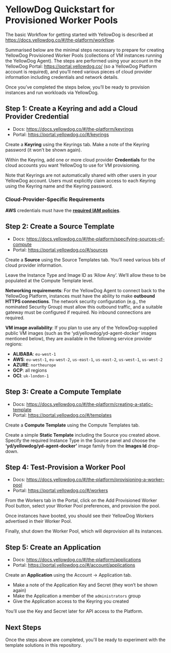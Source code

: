 # YellowDog Quickstart for Provisioned Worker Pools

The basic Workflow for getting started with YellowDog is described at https://docs.yellowdog.co/#/the-platform/workflow.
 
Summarised below are the minimal steps necessary to prepare for creating YellowDog Provisioned Worker Pools (collections of VM instances running the YellowDog Agent). The steps are performed using your account in the YellowDog Portal: https://portal.yellowdog.co/ (so a YellowDog Platform account is required), and you’ll need various pieces of cloud provider information including credentials and network details.
 
Once you’ve completed the steps below, you’ll be ready to provision instances and run workloads via YellowDog.
 
## Step 1: Create a Keyring and add a Cloud Provider Credential
 
- Docs: https://docs.yellowdog.co/#/the-platform/keyrings
- Portal: https://portal.yellowdog.co/#/keyrings
 
Create a **Keyring** using the Keyrings tab. Make a note of the Keyring password (it won’t be shown again).

Within the Keyring, add one or more cloud provider **Credentials** for the cloud accounts you want YellowDog to use for VM provisioning.
 
Note that Keyrings are not automatically shared with other users in your YellowDog account. Users must explicitly claim access to each Keyring using the Keyring name and the Keyring password.

### Cloud-Provider-Specific Requirements

**AWS** credentials must have the **[required IAM policies](https://docs.yellowdog.co/#/knowledge-base/configuring-an-aws-account-for-use-with-yellowdog)**.
 
## Step 2: Create a Source Template
 
- Docs: https://docs.yellowdog.co/#/the-platform/specifying-sources-of-compute
- Portal: https://portal.yellowdog.co/#/sources
 
Create a **Source** using the Source Templates tab. You’ll need various bits of cloud provider information.

Leave the Instance Type and Image ID as ‘Allow Any’. We’ll allow these to be populated at the Compute Template level.

**Networking requirements**: For the YellowDog Agent to connect back to the YellowDog Platform, instances must have the ability to make **outbound HTTPS connections**. The network security configuration (e.g., the nominated Security Group) must allow this outbound traffic, and a suitable gateway must be configured if required. No inbound connections are required.

**VM image availability**: If you plan to use any of the YellowDog-supplied public VM images (such as the ‘yd/yellowdog/yd-agent-docker’ images mentioned below), they are available in the following service provider regions:

- **ALIBABA**: `eu-west-1`
- **AWS**: `eu-west-1`, `eu-west-2`, `us-east-1`, `us-east-2`, `us-west-1`, `us-west-2`
- **AZURE**: `northeurope`
- **GCP**: all regions
- **OCI**: `uk-london-1`
 
## Step 3: Create a Compute Template
 
- Docs: https://docs.yellowdog.co/#/the-platform/creating-a-static-template
- Portal: https://portal.yellowdog.co/#/templates
 
Create a **Compute Template** using the Compute Templates tab.
 
Create a simple **Static Template** including the Source you created above. Specify the required Instance Type in the Source panel and choose the **‘yd/yellowdog/yd-agent-docker’** image family from the **Images Id** drop-down.
  
## Step 4: Test-Provision a Worker Pool
 
- Docs: https://docs.yellowdog.co/#/the-platform/provisioning-a-worker-pool
- Portal: https://portal.yellowdog.co/#/workers
 
From the Workers tab in the Portal, click on the Add Provisioned Worker Pool button, select your Worker Pool preferences, and provision the pool.

Once instances have booted, you should see their YellowDog Workers advertised in their Worker Pool.
 
Finally, shut down the Worker Pool, which will deprovision all its instances.
 
## Step 5: Create an Application
 
- Docs: https://docs.yellowdog.co/#/the-platform/applications
- Portal: https://portal.yellowdog.co/#/account/applications
 
Create an **Application** using the Account -> Application tab.
 
- Make a note of the Application Key and Secret (they won’t be shown again)
- Make the Application a member of the `administrators` group
- Give the Application access to the Keyring you created

You’ll use the Key and Secret later for API access to the Platform.

## Next Steps

Once the steps above are completed, you'll be ready to experiment with the template solutions in this repository.